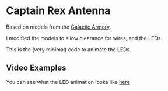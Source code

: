 # Captain Rex Antenna

Based on models from the [Galactic Armory](https://galacticarmory.net/collections/3d-files/products/animated-captain-rex-helmet-3d-print-files).

I modified the models to allow clearance for wires, and the LEDs.

This is the (very minimal) code to animate the LEDs.

## Video Examples

You can see what the LED animation looks like [here](https://photos.app.goo.gl/m9V3ua5ztjzKiG9T7)